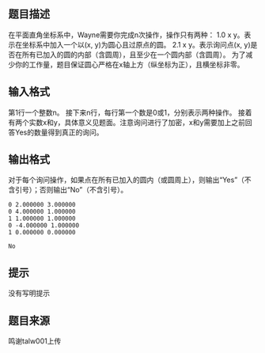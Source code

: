 


## 题目描述
在平面直角坐标系中，Wayne需要你完成n次操作，操作只有两种：
1.0 x y。表示在坐标系中加入一个以(x, y)为圆心且过原点的圆。
2.1 x y。表示询问点(x, y)是否在所有已加入的圆的内部（含圆周），且至少在一个圆内部（含圆周）。
为了减少你的工作量，题目保证圆心严格在x轴上方（纵坐标为正），且横坐标非零。
## 输入格式
第1行一个整数n。
接下来n行，每行第一个数是0或1，分别表示两种操作。
接着有两个实数x和y，具体意义见题面。注意询问进行了加密，x和y需要加上之前回答Yes的数量得到真正的询问。
## 输出格式
对于每个询问操作，如果点在所有已加入的圆内（或圆周上），则输出“Yes”（不含引号）；否则输出“No”（不含引号）。

```input15
0 2.000000 3.000000
0 4.000000 1.000000
1 1.000000 1.000000
0 -4.000000 1.000000
1 0.000000 0.000000

```

```output1Yes
No
```

## 提示
没有写明提示
## 题目来源
鸣谢talw001上传


